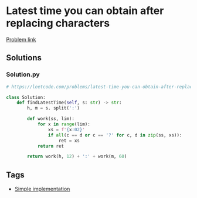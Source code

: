 # Latest time you can obtain after replacing characters

[Problem link](https://leetcode.com/problems/latest-time-you-can-obtain-after-replacing-characters/)

## Solutions


### Solution.py
```py
# https://leetcode.com/problems/latest-time-you-can-obtain-after-replacing-characters/

class Solution:
    def findLatestTime(self, s: str) -> str:
        h, m = s. split(':')

        def work(ss, lim):
            for x in range(lim):
                xs = f'{x:02}'
                if all(c == d or c == '?' for c, d in zip(ss, xs)):
                    ret = xs
            return ret

        return work(h, 12) + ':' + work(m, 60)
```
## Tags

* [Simple implementation](/README.md#Simple_implementation)
